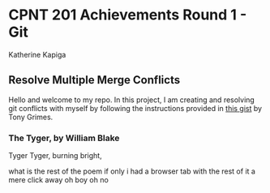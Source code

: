 # CPNT 201 Achievements Round 1 - Git
Katherine Kapiga

## Resolve Multiple Merge Conflicts
Hello and welcome to my repo. In this project, I am creating and resolving git conflicts with myself by following the instructions provided in [this gist](https://gist.github.com/acidtone/d8c2e285c9b25fcb7443a4f0f4e4b4e6) by Tony Grimes.

### The Tyger, by William Blake
Tyger Tyger, burning bright,

what is the rest of the poem if only i had a browser tab with the rest of it a mere click away oh boy oh no
